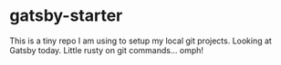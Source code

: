 # gatsby-starter
This is a tiny repo I am using to setup my local git projects. Looking at Gatsby today. Little rusty on git commands... omph!